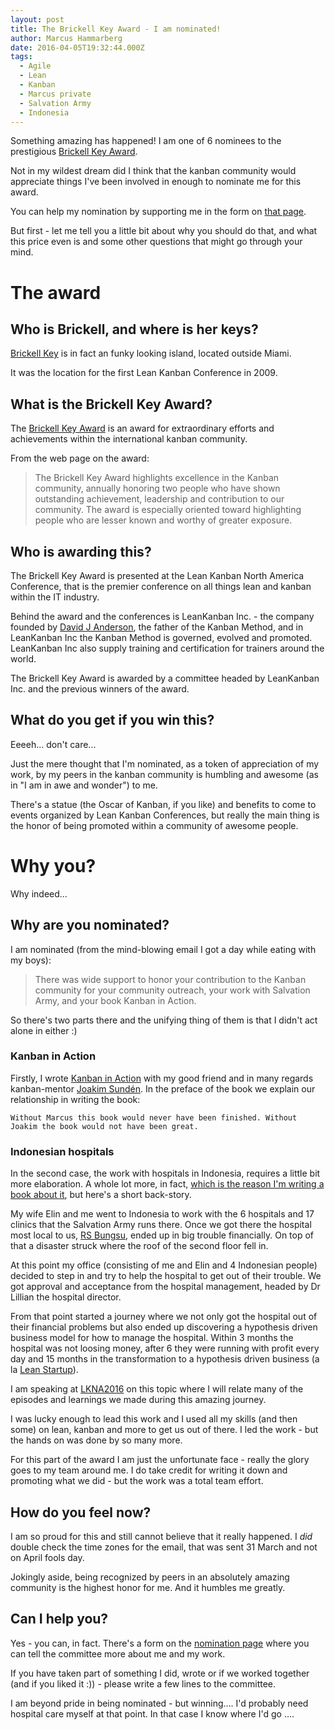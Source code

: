 ```yaml
---
layout: post
title: The Brickell Key Award - I am nominated!
author: Marcus Hammarberg
date: 2016-04-05T19:32:44.000Z
tags:
  - Agile
  - Lean
  - Kanban
  - Marcus private
  - Salvation Army
  - Indonesia
---
```


Something amazing has happened! I am one of 6 nominees to the prestigious [Brickell Key Award](http://lkna16.leankanban.com/brickellkey/).

Not in my wildest dream did I think that the kanban community would appreciate things I've been involved in enough to nominate me for this award.

You can help my nomination by supporting me in the form on [that page](http://lkna16.leankanban.com/brickellkey/).

But first - let me tell you a little bit about why you should do that, and what this price even is and some other questions that might go through your mind.

<!-- excerpt-end -->

# The award

## Who is Brickell, and where is her keys?
[Brickell Key](https://www.google.se/maps?q=brickell+key&ion=1&espv=2&bav=on.2,or.r_cp.&bvm=bv.118443451,d.bGg&biw=1436&bih=782&dpr=2&um=1&ie=UTF-8&sa=X&ved=0ahUKEwip5cKChfjLAhVDWSwKHbULCLoQ_AUIBygC) is in fact an funky looking island, located outside Miami.

It was the location for the first Lean Kanban Conference in 2009.

## What is the Brickell Key Award?
The [Brickell Key Award](http://conf.leankanban.com/brickell) is an  award for extraordinary efforts and achievements within the international kanban community.

From the web page on the award:

<blockquote>The Brickell Key Award highlights excellence in the Kanban community, annually honoring two people who have shown outstanding achievement, leadership and contribution to our community.  The award is especially oriented toward highlighting people who are lesser known and worthy of greater exposure.</blockquote>

## Who is awarding this?
The Brickell Key Award is presented at the Lean Kanban North America Conference, that is the premier conference on all things lean and kanban within the IT industry.

Behind the award and the conferences is LeanKanban Inc. - the company founded by [David J Anderson](http://services.leankanban.com/david-j-anderson), the father of the Kanban Method, and in LeanKanban Inc the Kanban Method is governed, evolved and promoted. LeanKanban Inc also supply training and certification for trainers around the world.

The Brickell Key Award is awarded by a committee headed by LeanKanban Inc. and the previous winners of the award.

## What do you get if you win this?
Eeeeh... don't care...

Just the mere thought that I'm nominated, as a token of appreciation of my work, by my peers in the kanban community is humbling and awesome (as in "I am in awe and wonder") to me.

There's a statue (the Oscar of Kanban, if you like) and benefits to come to events organized by Lean Kanban Conferences, but really the main thing is the honor of being promoted within a community of awesome people.

# Why you?
Why indeed...

## Why are you nominated?
I am nominated (from the mind-blowing email I got a day while eating with my boys):

<blockquote>There was wide support to honor your contribution to the Kanban community for your community outreach, your work with Salvation Army, and your book Kanban in Action.</blockquote>

So there's two parts there and the unifying thing of them is that I didn't act alone in either :)

### Kanban in Action

Firstly, I wrote [Kanban in Action](https://www.manning.com/books/kanban-in-action) with my good friend and in many regards kanban-mentor [Joakim Sundén](http://joakimsunden.com/). In the preface of the book we explain our relationship in writing the book:

    Without Marcus this book would never have been finished. Without Joakim the book would not have been great.

### Indonesian hospitals

In the second case, the work with hospitals in Indonesia, requires a little bit more elaboration. A whole lot more, in fact, [which is the reason I'm writing a book about it](http://www.marcusoft.net/2016/02/indonesia-agile-lean-its-a-new-book.html), but here's a short back-story.

My wife Elin and me went to Indonesia to work with the 6 hospitals and 17 clinics that the Salvation Army runs there. Once we got there the hospital most local to us, [RS Bungsu](https://www.facebook.com/pages/RSU-Bungsu-Bala-Keselamatan-Jl-Veteran-no-6-Bandung/349927368351308), ended up in big trouble financially. On top of that a disaster struck where the roof of the second floor fell in.

At this point my office (consisting of me and Elin and 4 Indonesian people) decided to step in and try to help the hospital to get out of their trouble. We got approval and acceptance from the hospital management, headed by Dr Lillian the hospital director.

From that point started a journey where we not only got the hospital out of their financial problems but also ended up discovering a hypothesis driven business model for how to manage the hospital. Within 3 months the hospital was not loosing money, after 6 they were running with profit every day and 15 months in the transformation to a hypothesis driven business (a la [Lean Startup](http://theleanstartup.com/)).

I am speaking at [LKNA2016](http://sched.co/5tFw) on this topic where I will relate many of the episodes and learnings we made during this amazing journey.

I was lucky enough to lead this work and I used all my skills (and then some) on lean, kanban and more to get us out of there. I led the work - but the hands on was done by so many more.

For this part of the award I am just the unfortunate face - really the glory goes to my team around me. I do take credit for writing it down and promoting what we did - but the work was a total team effort.

## How do you feel now?
I am so proud for this and still cannot believe that it really happened. I *did* double check the time zones for the email, that was sent 31 March and not on April fools day.

Jokingly aside, being recognized by peers in an absolutely amazing community is the highest honor for me. And it humbles me greatly.

## Can I help you?
Yes - you can, in fact. There's a form on the [nomination page](http://lkna16.leankanban.com/brickellkey/) where you can tell the committee more about me and my work.

If you have taken part of something I did, wrote or if we worked together (and if you liked it :)) - please write a few lines to the committee.

I am beyond pride in being nominated - but winning.... I'd probably need hospital care myself at that point. In that case I know where I'd go ....
